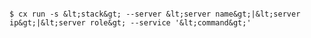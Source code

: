 <!-- layout:code post: run_usage -->

```

$ cx run -s &lt;stack&gt; --server &lt;server name&gt;|&lt;server ip&gt;|&lt;server role&gt; --service '&lt;command&gt;'

```
